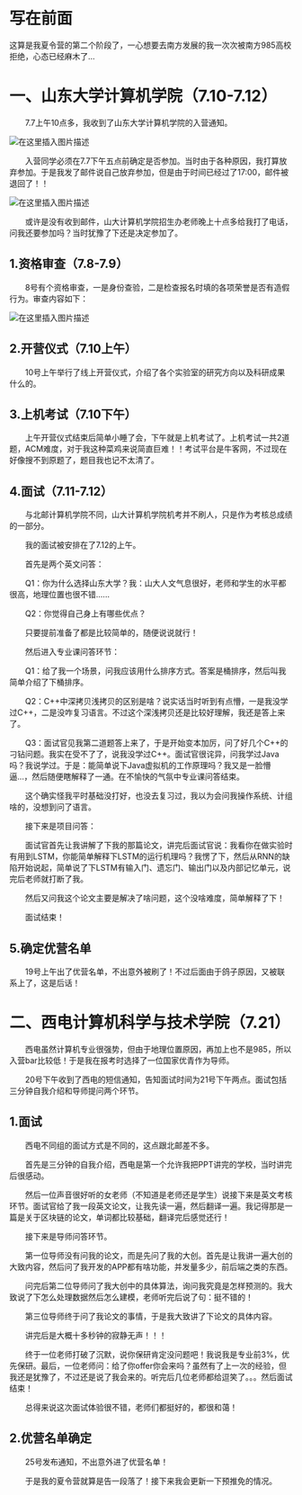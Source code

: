 # 写在前面
这算是我夏令营的第二个阶段了，一心想要去南方发展的我一次次被南方985高校拒绝，心态已经麻木了...
# 一、山东大学计算机学院（7.10-7.12）
&emsp;&emsp;7.7上午10点多，我收到了山东大学计算机学院的入营通知。

![在这里插入图片描述](https://img-blog.csdnimg.cn/0e4880c440a84fd59901db2a02773de6.png#pic_center)

&emsp;&emsp;入营同学必须在7.7下午五点前确定是否参加。当时由于各种原因，我打算放弃参加。于是我发了邮件说自己放弃参加，但是由于时间已经过了17:00，邮件被退回了！！

![在这里插入图片描述](https://img-blog.csdnimg.cn/c32d9f9c62e743cd91bb3a3302195fcb.png#pic_center)

&emsp;&emsp;或许是没有收到邮件，山大计算机学院招生办老师晚上十点多给我打了电话，问我还要参加吗？当时犹豫了下还是决定参加了。

## 1.资格审查（7.8-7.9）
&emsp;&emsp;8号有个资格审查，一是身份查验，二是检查报名时填的各项荣誉是否有造假行为。审查内容如下：

![在这里插入图片描述](https://img-blog.csdnimg.cn/45c0f8bdcba04f608b6070f802581fc5.png#pic_center)

## 2.开营仪式（7.10上午）
&emsp;&emsp;10号上午举行了线上开营仪式，介绍了各个实验室的研究方向以及科研成果什么的。

## 3.上机考试（7.10下午）
&emsp;&emsp;上午开营仪式结束后简单小睡了会，下午就是上机考试了。上机考试一共2道题，ACM难度，对于我这种菜鸡来说简直巨难！！考试平台是牛客网，不过现在好像搜不到原题了，题目我也记不太清了。

## 4.面试（7.11-7.12）
&emsp;&emsp;与北邮计算机学院不同，山大计算机学院机考并不刷人，只是作为考核总成绩的一部分。

&emsp;&emsp;我的面试被安排在了7.12的上午。

&emsp;&emsp;首先是两个英文问答：

&emsp;&emsp;Q1：你为什么选择山东大学？我：山大人文气息很好，老师和学生的水平都很高，地理位置也很不错......

&emsp;&emsp;Q2：你觉得自己身上有哪些优点？

&emsp;&emsp;只要提前准备了都是比较简单的，随便说说就行！

&emsp;&emsp;然后进入专业课问答环节：

&emsp;&emsp;Q1：给了我一个场景，问我应该用什么排序方式。答案是桶排序，然后叫我简单介绍了下桶排序。

&emsp;&emsp;Q2：C++中深拷贝浅拷贝的区别是啥？说实话当时听到有点懵，一是我没学过C++，二是没咋复习语言。不过这个深浅拷贝还是比较好理解，我还是答上来了。

&emsp;&emsp;Q3：面试官见我第二道题答上来了，于是开始变本加厉，问了好几个C++的刁钻问题。我实在受不了了，说我没学过C++。面试官很诧异，问我学过Java吗？我说学过。于是：能简单说下Java虚拟机的工作原理吗？我又是一脸懵逼...，然后随便瞎解释了一通。在不愉快的气氛中专业课问答结束。

&emsp;&emsp;这个确实怪我平时基础没打好，也没去复习过，我以为会问我操作系统、计组啥的，没想到问了语言。

&emsp;&emsp;接下来是项目问答：

&emsp;&emsp;面试官首先让我讲解了下我的那篇论文，讲完后面试官说：我看你在做实验时有用到LSTM，你能简单解释下LSTM的运行机理吗？我愣了下，然后从RNN的缺陷开始说起，简单说了下LSTM有输入门、遗忘门、输出门以及内部记忆单元，说完后老师就打断了我。

&emsp;&emsp;然后又问我这个论文主要是解决了啥问题，这个没啥难度，简单解释了下！

&emsp;&emsp;面试结束！

## 5.确定优营名单
&emsp;&emsp;19号上午出了优营名单，不出意外被刷了！不过后面由于鸽子原因，又被联系上了，这是后话！

# 二、西电计算机科学与技术学院（7.21）
&emsp;&emsp;西电虽然计算机专业很强势，但由于地理位置原因，再加上也不是985，所以入营bar比较低！于是我在报考时选择了一位国家优青作为导师。

&emsp;&emsp;20号下午收到了西电的短信通知，告知面试时间为21号下午两点。面试包括三分钟自我介绍和导师提问两个环节。

## 1.面试
&emsp;&emsp;西电不同组的面试方式是不同的，这点跟北邮差不多。

&emsp;&emsp;首先是三分钟的自我介绍，西电是第一个允许我把PPT讲完的学校，当时讲完后很感动。

&emsp;&emsp;然后一位声音很好听的女老师（不知道是老师还是学生）说接下来是英文考核环节。面试官给了我一段英文论文，让我先读一遍，然后翻译一遍。我记得那是一篇是关于区块链的论文，单词都比较基础，翻译完后感觉还行！

&emsp;&emsp;接下来是导师问答环节。

&emsp;&emsp;第一位导师没有问我的论文，而是先问了我的大创。首先是让我讲一遍大创的大致内容，然后问了我开发的APP都有啥功能，并发量多少，前后端之类的东西。

&emsp;&emsp;问完后第二位导师问了我大创中的具体算法，询问我究竟是怎样预测的。我大致说了下怎么处理数据然后怎么建模，老师听完后说了句：挺不错的！

&emsp;&emsp;第三位导师终于问了我论文的事情，于是我大致讲了下论文的具体内容。

&emsp;&emsp;讲完后是大概十多秒钟的寂静无声！！！

&emsp;&emsp;终于一位老师打破了沉默，说你保研肯定没问题吧！我说我是专业前3%，优先保研。最后，一位老师问：给了你offer你会来吗？虽然有了上一次的经验，但我还是犹豫了，不过还是说了我会来的。听完后几位老师都给逗笑了。。。然后面试结束！

&emsp;&emsp;总得来说这次面试体验很不错，老师们都挺好的，都很和蔼！

## 2.优营名单确定
&emsp;&emsp;25号发布通知，不出意外进了优营名单！

&emsp;&emsp;于是我的夏令营就算是告一段落了！接下来我会更新一下预推免的情况。
